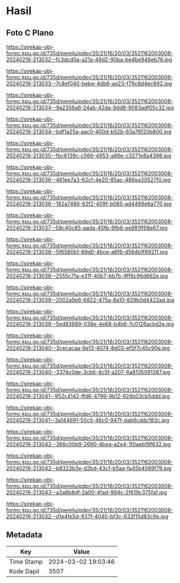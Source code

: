 # Hasil

## Foto C Plano

https://sirekap-obj-formc.kpu.go.id/735d/pemilu/pdpr/35/21/16/20/03/3521162003008-20240216-213032--fc3dcd0a-a21a-49d2-90ba-be4be948eb76.jpg

https://sirekap-obj-formc.kpu.go.id/735d/pemilu/pdpr/35/21/16/20/03/3521162003008-20240216-213033--7c8ef040-bebe-4db6-ae23-f79c8d4ec892.jpg

https://sirekap-obj-formc.kpu.go.id/735d/pemilu/pdpr/35/21/16/20/03/3521162003008-20240216-213034--9a2356a6-24ab-42da-9dd8-9083adf05c32.jpg

https://sirekap-obj-formc.kpu.go.id/735d/pemilu/pdpr/35/21/16/20/03/3521162003008-20240216-213034--bdf1a25a-aac0-400d-b52b-63a76f20b800.jpg

https://sirekap-obj-formc.kpu.go.id/735d/pemilu/pdpr/35/21/16/20/03/3521162003008-20240216-213035--fbc6139c-c566-4953-a86e-c3271e8a4398.jpg

https://sirekap-obj-formc.kpu.go.id/735d/pemilu/pdpr/35/21/16/20/03/3521162003008-20240216-213036--461ee7a3-62cf-4e20-85ac-486ea30527f0.jpg

https://sirekap-obj-formc.kpu.go.id/735d/pemilu/pdpr/35/21/16/20/03/3521162003008-20240216-213036--182a7486-62f2-409f-b085-ad4499e6a770.jpg

https://sirekap-obj-formc.kpu.go.id/735d/pemilu/pdpr/35/21/16/20/03/3521162003008-20240216-213037--58c40c85-aada-45fb-9fb6-ee981ff68e67.jpg

https://sirekap-obj-formc.kpu.go.id/735d/pemilu/pdpr/35/21/16/20/03/3521162003008-20240216-213038--5f6580b1-89d0-4bce-a6f6-d564b1f69211.jpg

https://sirekap-obj-formc.kpu.go.id/735d/pemilu/pdpr/35/21/16/20/03/3521162003008-20240216-213038--2555c7fa-e31f-40b7-bb7b-9ff6c96d662e.jpg

https://sirekap-obj-formc.kpu.go.id/735d/pemilu/pdpr/35/21/16/20/03/3521162003008-20240216-213039--2002a5b6-6822-475a-8a10-829b0d4422ad.jpg

https://sirekap-obj-formc.kpu.go.id/735d/pemilu/pdpr/35/21/16/20/03/3521162003008-20240216-213039--5ed83889-038e-4e68-b4b6-7c0126acbd2e.jpg

https://sirekap-obj-formc.kpu.go.id/735d/pemilu/pdpr/35/21/16/20/03/3521162003008-20240216-213040--3cecacaa-9e13-4074-8d03-ef5f7c45c90e.jpg

https://sirekap-obj-formc.kpu.go.id/735d/pemilu/pdpr/35/21/16/20/03/3521162003008-20240216-213040--3374c0de-3cb6-4c5f-a207-6a8135091387.jpg

https://sirekap-obj-formc.kpu.go.id/735d/pemilu/pdpr/35/21/16/20/03/3521162003008-20240216-213041--952c4142-ffd6-4799-9b12-924b03cb5ddd.jpg

https://sirekap-obj-formc.kpu.go.id/735d/pemilu/pdpr/35/21/16/20/03/3521162003008-20240216-213041--3a144691-50c5-46c0-947f-dab6cddc183c.jpg

https://sirekap-obj-formc.kpu.go.id/735d/pemilu/pdpr/35/21/16/20/03/3521162003008-20240216-213042--366c00b9-2690-4bea-a2e4-1f0aeb19f632.jpg

https://sirekap-obj-formc.kpu.go.id/735d/pemilu/pdpr/35/21/16/20/03/3521162003008-20240216-213042--b8323b3e-d2bd-43c1-b5aa-fa45b4569f79.jpg

https://sirekap-obj-formc.kpu.go.id/735d/pemilu/pdpr/35/21/16/20/03/3521162003008-20240216-213043--a3a8b8df-2a00-4fad-994c-2f619c375fa1.jpg

https://sirekap-obj-formc.kpu.go.id/735d/pemilu/pdpr/35/21/16/20/03/3521162003008-20240216-213032--d1e4fe5d-937f-4040-bf3c-633f15d83c9e.jpg


## Metadata

| Key        | Value               |
| ---------- | ------------------- |
| Time Stamp | 2024-03-02 19:03:46 |
| Kode Dapil | 3507                |



